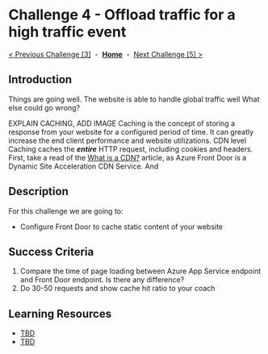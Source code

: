 # Challenge 4 - Offload traffic for a high traffic event

[< Previous Challenge [3]](./Challenge03.md)&nbsp;&nbsp;-&nbsp;&nbsp;**[Home](../README.md)**&nbsp;&nbsp;-&nbsp;&nbsp;[Next Challenge [5] >](./Challenge05.md)

## Introduction

Things are going well.  The website is able to handle global traffic well  What else could go wrong?

EXPLAIN CACHING, ADD IMAGE
Caching is the concept of storing a response from your website for a configured period of time. It can greatly increase the end client performance and website utilizations. CDN level Caching caches the ***entire*** HTTP request, including cookies and headers. 
First, take a read of the [What is a CDN?](./whatiscdn.md) article, as Azure Front Door is a Dynamic Site Acceleration CDN Service.  And 

## Description

For this challenge we are going to: 
- Configure Front Door to cache static content of your website

## Success Criteria

1. Compare the time of page loading between Azure App Service endpoint and Front Door endpoint. Is there any difference?
2. Do 30-50 requests and show cache hit ratio to your coach

## Learning Resources

- [TBD](https://docs.microsoft.com/en-us/azure/storage/blobs/storage-blobs-introduction)
- [TBD](https://azure.microsoft.com/en-us/features/storage-explorer/)


